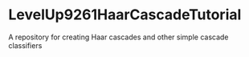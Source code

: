 # LevelUp9261HaarCascadeTutorial
A repository for creating Haar cascades and other simple cascade classifiers
